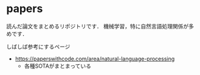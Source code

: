 # papers
読んだ論文をまとめるリポジトリです．
機械学習，特に自然言語処理関係が多めです．

しばしば参考にするページ
- https://paperswithcode.com/area/natural-language-processing
  - 各種SOTAがまとまっている
